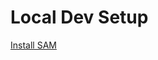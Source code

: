 # Local Dev Setup

[Install SAM](https://docs.aws.amazon.com/serverless-application-model/latest/developerguide/serverless-sam-cli-install-mac.html)
